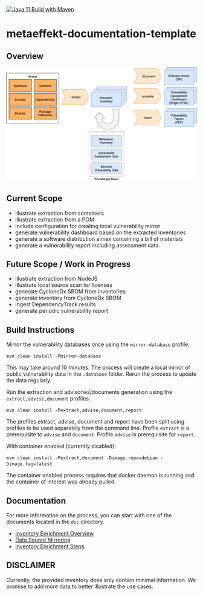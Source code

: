 [![Java 11 Build with Maven](https://github.com/org-metaeffekt/metaeffekt-documentation-template/actions/workflows/maven.yml/badge.svg)](https://github.com/org-metaeffekt/metaeffekt-documentation-template/actions/workflows/maven.yml)

# metaeffekt-documentation-template

## Overview

![Flowchart showing how the assets and different processes are used to form a Software Annex PDF and a Vulnerability Assessment Dashboard](doc/overview.png)

## Current Scope

- illustrate extraction from containers
- illustrate extraction from a POM
- include configuration for creating local vulnerability mirror
- generate vulnerability dashboard based on the extracted inventories
- generate a software distribution annex containing a bill of materials
- generate a vulnerability report including assessment data.

## Future Scope / Work in Progress

- illustrate extraction from NodeJS
- illustrate local source scan for licenses
- generate CycloneDx SBOM from inventories
- generate inventory from CycloneDx SBOM
- ingest DependencyTrack results
- generate periodic vulnerability report

## Build Instructions

Mirror the vulnerability databases once using the `mirror-database` profile:

    mvn clean install -Pmirror-database

This may take around 10 minutes. The process will create a local mirror of public vulnerability data in the `.database`
folder. Rerun the process to update the data regularly.

Run the extraction and advisories/documents generation using the `extract,advise,document` profiles:

    mvn clean install -Pextract,advise,document,report

The profiles extract, advise, document and report have been split using profiles to be used separately from the command
line.
Profile `extract` is a prerequisite to `advise` and `document`.
Profile `advise` is prerequisite for `report`.

With container enabled (currently disabled):

    mvn clean install -Pextract,document -Dimage.repo=debian -Dimage.tag=latest

The container enabled process requires that docker daemon is running and the container of interest was already pulled.

## Documentation

For more information on the process, you can start with one of the documents located in the `doc` directory.

- [Inventory Enrichment Overview](doc/inventory-enrichment/inventory-enrichment-overview.md)
- [Data Source Mirroring](doc/inventory-enrichment/mirror/mirror-overview.md)
- [Inventory Enrichment Steps](doc/inventory-enrichment/enrichment/steps.md)

## DISCLAIMER

Currently, the provided inventory does only contain minimal information. We promise to add more data to better
illustrate the use cases.
